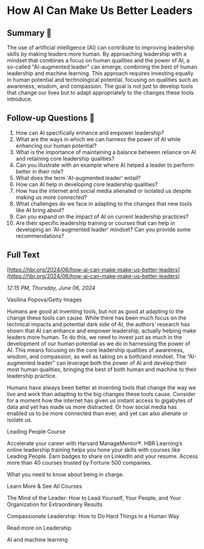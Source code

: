 # How AI Can Make Us Better Leaders

## Summary 🤖

The use of artificial intelligence (AI) can contribute to improving leadership skills by making leaders more human. By approaching leadership with a mindset that combines a focus on human qualities and the power of AI, a so-called "AI-augmented leader" can emerge, combining the best of human leadership and machine learning. This approach requires investing equally in human potential and technological potential, focusing on qualities such as awareness, wisdom, and compassion. The goal is not just to develop tools that change our lives but to adapt appropriately to the changes these tools introduce.


## Follow-up Questions 🤖

1. How can AI specifically enhance and empower leadership?
2. What are the ways in which we can harness the power of AI while enhancing our human potential?
3. What is the importance of maintaining a balance between reliance on AI and retaining core leadership qualities?
4. Can you illustrate with an example where AI helped a leader to perform better in their role?
5. What does the term 'AI-augmented leader' entail?
6. How can AI help in developing core leadership qualities?
7. How has the internet and social media alienated or isolated us despite making us more connected?
8. What challenges do we face in adapting to the changes that new tools like AI bring about?
9. Can you expand on the impact of AI on current leadership practices?
10. Are their specific leadership training or courses that can help in developing an 'AI-augmented leader' mindset? Can you provide some recommendations?

## Full Text

[https://hbr.org/2024/06/how-ai-can-make-make-us-better-leaders](https://hbr.org/2024/06/how-ai-can-make-make-us-better-leaders)

*12:15 PM, Thursday, June 06, 2024*

Vasilina Popova/Getty Images

Humans are good at inventing tools, but not as good at adapting to the change these tools can cause. While there has been much focus on the technical impacts and potential dark side of AI, the authors’ research has shown that AI can enhance and empower leadership, actually helping make leaders more human. To do this, we need to invest just as much in the development of our human potential as we do in harnessing the power of AI. This means focusing on the core leadership qualities of awareness, wisdom, and compassion, as well as taking on a both/and mindset. The “AI-augmented leader” can leverage both the power of AI and develop their most human qualities, bringing the best of both human and machine to their leadership practice.

Humans have always been better at inventing tools that change the way we live and work than adapting to the big changes these tools cause. Consider for a moment how the internet has given us instant access to gigabytes of data and yet has made us more distracted. Or how social media has enabled us to be more connected than ever, and yet can also alienate or isolate us.

Leading People Course

Accelerate your career with Harvard ManageMentor®. HBR Learning’s online leadership training helps you hone your skills with courses like Leading People. Earn badges to share on LinkedIn and your resume. Access more than 40 courses trusted by Fortune 500 companies.

What you need to know about being in charge.

Learn More & See All Courses

The Mind of the Leader: How to Lead Yourself, Your People, and Your Organization for Extraordinary Results

Compassionate Leadership: How to Do Hard Things in a Human Way

Read more on Leadership

AI and machine learning

